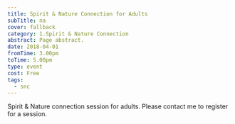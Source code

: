```yaml
---
title: Spirit & Nature Connection for Adults
subTitle: na
cover: fallback
category: 1.Spirit & Nature Connection
abstract: Page abstract.
date: 2018-04-01
fromTime: 3.00pm
toTime: 5.00pm
type: event
cost: Free
tags:
  - snc
---
```


Spirit & Nature connection session for adults. Please contact me to register for a session.

